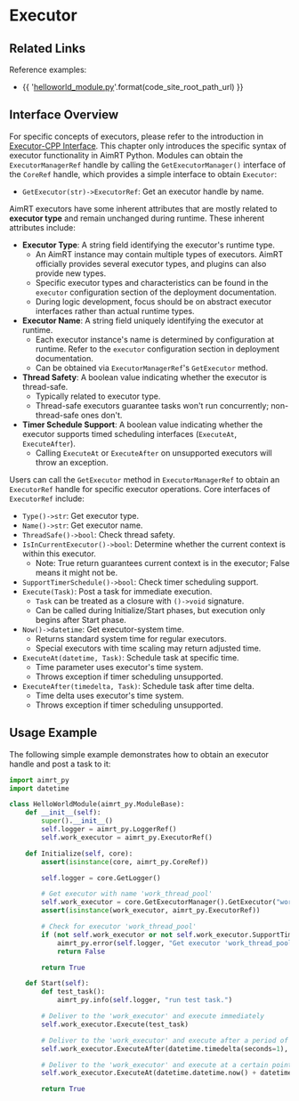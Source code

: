 

# Executor

## Related Links

Reference examples:
- {{ '[helloworld_module.py]({}/src/examples/py/helloworld/helloworld_module.py)'.format(code_site_root_path_url) }}

## Interface Overview

For specific concepts of executors, please refer to the introduction in [Executor-CPP Interface](../interface_cpp/executor.md). This chapter only introduces the specific syntax of executor functionality in AimRT Python. Modules can obtain the `ExecutorManagerRef` handle by calling the `GetExecutorManager()` interface of the `CoreRef` handle, which provides a simple interface to obtain `Executor`:
- `GetExecutor(str)->ExecutorRef`: Get an executor handle by name.

AimRT executors have some inherent attributes that are mostly related to **executor type** and remain unchanged during runtime. These inherent attributes include:
- **Executor Type**: A string field identifying the executor's runtime type.
  - An AimRT instance may contain multiple types of executors. AimRT officially provides several executor types, and plugins can also provide new types.
  - Specific executor types and characteristics can be found in the `executor` configuration section of the deployment documentation.
  - During logic development, focus should be on abstract executor interfaces rather than actual runtime types.
- **Executor Name**: A string field uniquely identifying the executor at runtime.
  - Each executor instance's name is determined by configuration at runtime. Refer to the `executor` configuration section in deployment documentation.
  - Can be obtained via `ExecutorManagerRef`'s `GetExecutor` method.
- **Thread Safety**: A boolean value indicating whether the executor is thread-safe.
  - Typically related to executor type.
  - Thread-safe executors guarantee tasks won't run concurrently; non-thread-safe ones don't.
- **Timer Schedule Support**: A boolean value indicating whether the executor supports timed scheduling interfaces (`ExecuteAt`, `ExecuteAfter`).
  - Calling `ExecuteAt` or `ExecuteAfter` on unsupported executors will throw an exception.

Users can call the `GetExecutor` method in `ExecutorManagerRef` to obtain an `ExecutorRef` handle for specific executor operations. Core interfaces of `ExecutorRef` include:
- `Type()->str`: Get executor type.
- `Name()->str`: Get executor name.
- `ThreadSafe()->bool`: Check thread safety.
- `IsInCurrentExecutor()->bool`: Determine whether the current context is within this executor.
  - Note: True return guarantees current context is in the executor; False means it might not be.
- `SupportTimerSchedule()->bool`: Check timer scheduling support.
- `Execute(Task)`: Post a task for immediate execution.
  - `Task` can be treated as a closure with `()->void` signature.
  - Can be called during Initialize/Start phases, but execution only begins after Start phase.
- `Now()->datetime`: Get executor-system time.
  - Returns standard system time for regular executors.
  - Special executors with time scaling may return adjusted time.
- `ExecuteAt(datetime, Task)`: Schedule task at specific time.
  - Time parameter uses executor's time system.
  - Throws exception if timer scheduling unsupported.
- `ExecuteAfter(timedelta, Task)`: Schedule task after time delta.
  - Time delta uses executor's time system.
  - Throws exception if timer scheduling unsupported.

## Usage Example

The following simple example demonstrates how to obtain an executor handle and post a task to it:
```python
import aimrt_py
import datetime

class HelloWorldModule(aimrt_py.ModuleBase):
    def __init__(self):
        super().__init__()
        self.logger = aimrt_py.LoggerRef()
        self.work_executor = aimrt_py.ExecutorRef()

    def Initialize(self, core):
        assert(isinstance(core, aimrt_py.CoreRef))

        self.logger = core.GetLogger()

        # Get executor with name 'work_thread_pool'
        self.work_executor = core.GetExecutorManager().GetExecutor("work_thread_pool")
        assert(isinstance(work_executor, aimrt_py.ExecutorRef))

        # Check for executor 'work_thread_pool'
        if (not self.work_executor or not self.work_executor.SupportTimerSchedule()):
            aimrt_py.error(self.logger, "Get executor 'work_thread_pool' failed.")
            return False

        return True

    def Start(self):
        def test_task():
            aimrt_py.info(self.logger, "run test task.")

        # Deliver to the 'work_executor' and execute immediately
        self.work_executor.Execute(test_task)

        # Deliver to the 'work_executor' and execute after a period of time
        self.work_executor.ExecuteAfter(datetime.timedelta(seconds=1), test_task)

        # Deliver to the 'work_executor' and execute at a certain point in time
        self.work_executor.ExecuteAt(datetime.datetime.now() + datetime.timedelta(seconds=2), test_task)

        return True
```